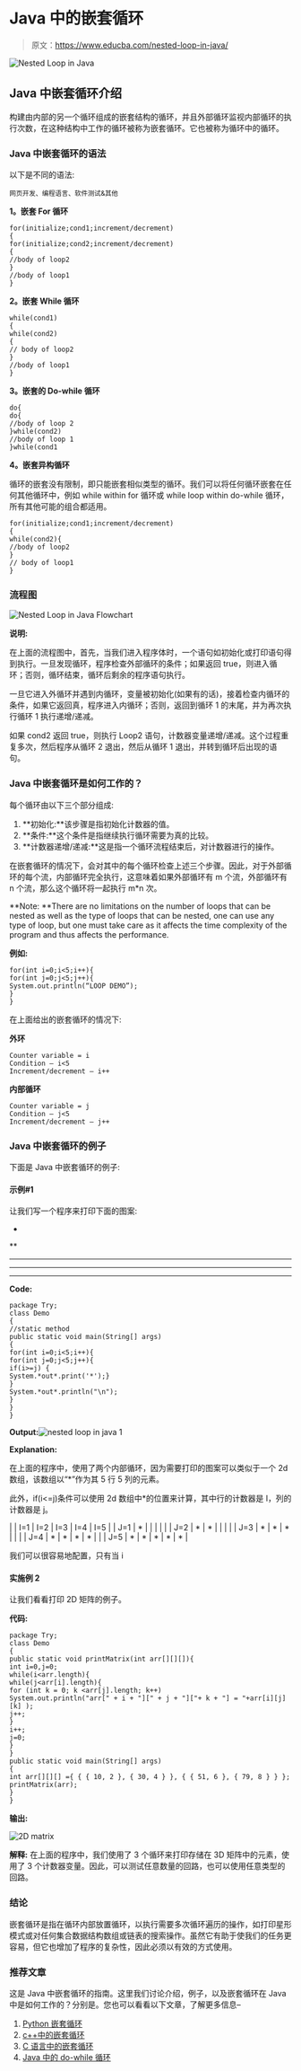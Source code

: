 # Java 中的嵌套循环

> 原文：<https://www.educba.com/nested-loop-in-java/>

![Nested Loop in Java](img/9acf0c808d19970bbb6c529b747ada79.png)



## Java 中嵌套循环介绍

构建由内部的另一个循环组成的嵌套结构的循环，并且外部循环监视内部循环的执行次数，在这种结构中工作的循环被称为嵌套循环。它也被称为循环中的循环。

### Java 中嵌套循环的语法

以下是不同的语法:

<small>网页开发、编程语言、软件测试&其他</small>

**1。嵌套 For 循环**

```
for(initialize;cond1;increment/decrement)
{
for(initialize;cond2;increment/decrement)
{
//body of loop2
}
//body of loop1
}
```

**2。嵌套 While 循环**

```
while(cond1)
{
while(cond2)
{
// body of loop2
}
//body of loop1
}
```

**3。嵌套的 Do-while 循环**

```
do{
do{
//body of loop 2
}while(cond2)
//body of loop 1
}while(cond1
```

**4。嵌套异构循环**

循环的嵌套没有限制，即只能嵌套相似类型的循环。我们可以将任何循环嵌套在任何其他循环中，例如 while within for 循环或 while loop within do-while 循环，所有其他可能的组合都适用。

```
for(initialize;cond1;increment/decrement)
{
while(cond2){
//body of loop2
}
// body of loop1
}
```

### 流程图

![Nested Loop in Java Flowchart](img/5e738322ea967068861b4c23721d4ccc.png)



**说明:**

在上面的流程图中，首先，当我们进入程序体时，一个语句如初始化或打印语句得到执行。一旦发现循环，程序检查外部循环的条件；如果返回 true，则进入循环；否则，循环结束，循环后剩余的程序语句执行。

一旦它进入外循环并遇到内循环，变量被初始化(如果有的话)，接着检查内循环的条件，如果它返回真，程序进入内循环；否则，返回到循环 1 的末尾，并为再次执行循环 1 执行递增/递减。

如果 cond2 返回 true，则执行 Loop2 语句，计数器变量递增/递减。这个过程重复多次，然后程序从循环 2 退出，然后从循环 1 退出，并转到循环后出现的语句。

### Java 中嵌套循环是如何工作的？

每个循环由以下三个部分组成:

1.  **初始化:**该步骤是指初始化计数器的值。
2.  **条件:**这个条件是指继续执行循环需要为真的比较。
3.  **计数器递增/递减:**这是指一个循环流程结束后，对计数器进行的操作。

在嵌套循环的情况下，会对其中的每个循环检查上述三个步骤。因此，对于外部循环的每个流，内部循环完全执行，这意味着如果外部循环有 m 个流，外部循环有 n 个流，那么这个循环将一起执行 m*n 次。

**Note: **There are no limitations on the number of loops that can be nested as well as the type of loops that can be nested, one can use any type of loop, but one must take care as it affects the time complexity of the program and thus affects the performance.

**例如:**

```
for(int i=0;i<5;i++){
for(int j=0;j<5;j++){
System.out.println(“LOOP DEMO”);
}
}
```

在上面给出的嵌套循环的情况下:

**外环**

```
Counter variable = i
Condition – i<5
Increment/decrement – i++
```

**内部循环**

```
Counter variable = j
Condition – j<5
Increment/decrement – j++
```

### Java 中嵌套循环的例子

下面是 Java 中嵌套循环的例子:

#### 示例#1

让我们写一个程序来打印下面的图案:

*

**

***

****

*****

**Code:**

```
package Try;
class Demo
{
//static method
public static void main(String[] args)
{
for(int i=0;i<5;i++){
for(int j=0;j<5;j++){
if(i>=j) {
System.*out*.print('*');}
}
System.*out*.println("\n");
}
}
}
```

**Output:**![nested loop in java 1](img/fdb86f287b4217dbdf6512362d6cd1e2.png)



**Explanation:**

在上面的程序中，使用了两个内部循环，因为需要打印的图案可以类似于一个 2d 数组，该数组以“*”作为其 5 行 5 列的元素。

此外，if(i<=j)条件可以使用 2d 数组中*的位置来计算，其中行的计数器是 I，列的计数器是 j。

|  | I=1 | I=2 | I=3 | I=4 | I=5 |
| J=1 | * |  |  |  |  |
| J=2 | * | * |  |  |  |
| J=3 | * | * | * |  |  |
| J=4 | * | * | * | * |  |
| J=5 | * | * | * | * | * |

我们可以很容易地配置，只有当 i

#### 实施例 2

让我们看看打印 2D 矩阵的例子。

**代码:**

```
package Try;
class Demo
{
public static void printMatrix(int arr[][][]){
int i=0,j=0;
while(i<arr.length){
while(j<arr[i].length){
for (int k = 0; k <arr[j].length; k++)
System.out.println("arr[" + i + "][" + j + "]["+ k + "] = "+arr[i][j][k] );
j++;
}
i++;
j=0;
}
}
public static void main(String[] args)
{
int arr[][][] ={ { { 10, 2 }, { 30, 4 } }, { { 51, 6 }, { 79, 8 } } };
printMatrix(arr);
}
}
```

**输出:**

![2D matrix](img/0030594104cbdb7456d6b6f9752178f7.png)



**解释:**
在上面的程序中，我们使用了 3 个循环来打印存储在 3D 矩阵中的元素，使用了 3 个计数器变量。因此，可以测试任意数量的回路，也可以使用任意类型的回路。

### 结论

嵌套循环是指在循环内部放置循环，以执行需要多次循环遍历的操作，如打印星形模式或对任何集合数据结构数组或链表的搜索操作。虽然它有助于使我们的任务更容易，但它也增加了程序的复杂性，因此必须以有效的方式使用。

### 推荐文章

这是 Java 中嵌套循环的指南。这里我们讨论介绍，例子，以及嵌套循环在 Java 中是如何工作的？分别是。您也可以看看以下文章，了解更多信息–

1.  [Python 嵌套循环](https://www.educba.com/python-nested-loops/)
2.  [c++中的嵌套循环](https://www.educba.com/nested-loop-in-c-plus-plus/)
3.  [C 语言中的嵌套循环](https://www.educba.com/nested-loop-in-c/)
4.  [Java 中的 do-while 循环](https://www.educba.com/do-while-loop-in-java/)





